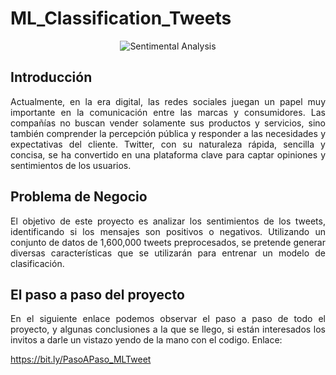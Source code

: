 # ML_Classification_Tweets

<p align="center">
  <img src="https://github.com/user-attachments/assets/20312264-cf97-45d6-bbc0-10e9a256ec74" alt="Sentimental Analysis">
</p>

## Introducción

<p align="justify">
Actualmente, en la era digital, las redes sociales juegan un papel muy importante en la comunicación entre las marcas y consumidores. Las compañías no buscan vender solamente sus productos y servicios, sino también comprender la percepción pública y responder a las necesidades y expectativas del cliente. Twitter, con su naturaleza rápida, sencilla y concisa, se ha convertido en una plataforma clave para captar opiniones y sentimientos de los usuarios.
</p>

## Problema de Negocio

<p align="justify">
El objetivo de este proyecto es analizar los sentimientos de los tweets, identificando si los mensajes son positivos o negativos. Utilizando un conjunto de datos de 1,600,000 tweets preprocesados, se pretende generar diversas características que se utilizarán para entrenar un modelo de clasificación.
</p>

## El paso a paso del proyecto

<p align="justify">
En el siguiente enlace podemos observar el paso a paso de todo el proyecto, y algunas conclusiones a la que se llego, si están interesados los invitos a darle un vistazo yendo de la mano con el codigo. Enlace:  
</p>

https://bit.ly/PasoAPaso_MLTweet
